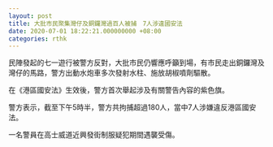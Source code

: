 ```yaml
---
layout: post
title: 大批市民聚集灣仔及銅鑼灣過百人被捕　7人涉違國安法
date: 2020-07-01 18:22:21.000000000 +08:00
categories: rthk
---
```


民陣發起的七一遊行被警方反對，大批市民仍響應呼籲到場，有市民走出銅鑼灣及灣仔的馬路，警方出動水炮車多次發射水柱、施放胡椒噴劑驅散。

在《港區國安法》生效後，警方首次舉起涉及有關警告內容的紫色旗。

警方表示，截至下午5時半，警方共拘捕超過180人，當中7人涉嫌違反港區國安法。

一名警員在高士威道近興發街制服疑犯期間遇襲受傷。
